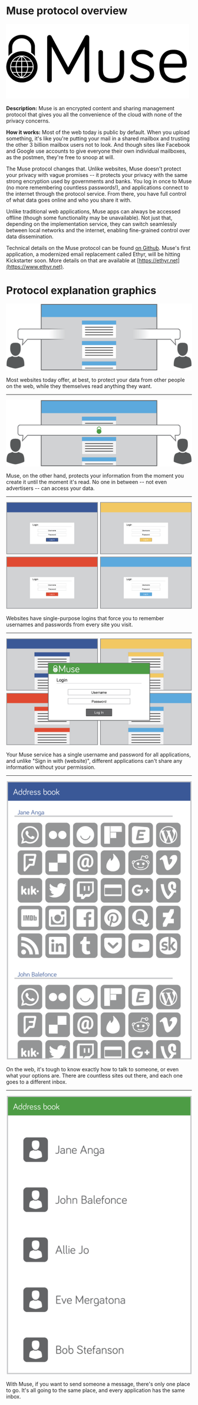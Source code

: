 # Muse protocol overview

![Muse logo](logo-full.png)

**Description:** Muse is an encrypted content and sharing management protocol that gives you all the convenience of the cloud with none of the privacy concerns.

**How it works:** Most of the web today is public by default. When you upload something, it's like you're putting your mail in a shared mailbox and trusting the other 3 billion mailbox users not to look. And though sites like Facebook and Google use accounts to give everyone their own individual mailboxes, as the postmen, they're free to snoop at will.

The Muse protocol changes that. Unlike websites, Muse doesn't protect your privacy with vague promises -- it protects your privacy with the same strong encryption used by governments and banks. You log in once to Muse (no more remembering countless passwords!), and applications connect to the internet through the protocol service. From there, you have full control of what data goes online and who you share it with.

Unlike traditional web applications, Muse apps can always be accessed offline (though some functionality may be unavailable). Not just that, depending on the implementation service, they can switch seamlessly between local networks and the internet, enabling fine-grained control over data dissemination.

Technical details on the Muse protocol can be found [on Github](https://github.com/Muterra/doc-muse/). Muse's first application, a modernized email replacement called Ethyr, will be hitting Kickstarter soon. More details on that are available at [https://ethyr.net](https://www.ethyr.net).

# Protocol explanation graphics

![Privacy on the web](web-privacy.png)

Most websites today offer, at best, to protect your data from other people on the web, while they themselves read anything they want.

------------

![Privacy on Muse](muse-privacy.png)

Muse, on the other hand, protects your information from the moment you create it until the moment it's read. No one in between -- not even advertisers -- can access your data.

------------

![Login to the web](web-login.png)

Websites have single-purpose logins that force you to remember usernames and passwords from every site you visit.

------------

![Login to Muse](muse-login.png)

Your Muse service has a single username and password for all applications, and unlike "Sign in with (website)", different applications can't share any information without your permission.

------------

![Points of contact on the web](web-point_of_contact.png)

On the web, it's tough to know exactly how to talk to someone, or even what your options are. There are countless sites out there, and each one goes to a different inbox.

------------

![Points of contact with Muse](muse-point_of_contact.png)

With Muse, if you want to send someone a message, there's only one place to go. It's all going to the same place, and every application has the same inbox.
